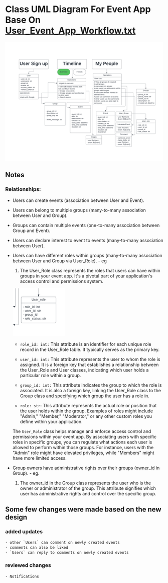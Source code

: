 # Class UML Diagram For Event App Base On [User_Event_App_Workflow.txt](User_Event_App_Workflow.txt)
 
  ![Class UML Diagram](IMGs/image.png)

  ## Notes
  
   ### Relationships:
   - Users can create events (association between User and Event).
   - Users can belong to multiple groups (many-to-many association between User and Group).
   - Groups can contain multiple events (one-to-many association between Group and Event). 
   - Users can declare interest to event to events (many-to-many association between User). 
   - Users can have different roles within groups (many-to-many association between User and Group via User_Role).
    - eg
      1. The User_Role class represents the roles that users can have within groups in your event app.
         It's a pivotal part of your application's access control and permissions system.
         
        ![Sub Set Of UML Class; User_role](IMGs/User_Role.png)

        - `role_id: int:` This attribute is an identifier for each unique role record in the User_Role table.
          It typically serves as the primary key.

        - `user_id: int:` This attribute represents the user to whom the role is assigned.
           It is a foreign key that establishes a relationship between the User_Role and User classes, indicating which user holds a particular role within a group.

        - `group_id: int:` This attribute indicates the group to which the role is associated.
          It is also a foreign key, linking the User_Role class to the Group class and specifying which group the user has a role in.
        
        - `role: str`: This attribute represents the actual role or position that the user holds within the group. Examples of roles might include "Admin," "Member," "Moderator," or any other custom roles you define within your application.

        The `User_Role` class helps manage and enforce access control and permissions within your event app. By associating users with specific roles in specific groups, you can regulate what actions each user is allowed to perform within those groups. For instance, users with the "Admin" role might have elevated privileges, while "Members" might have more limited access.

   - Group owners have administrative rights over their groups (owner_id in Group).
    - eg.
       1. The owner_id in the Group class represents the user who is the owner or administrator of the group.
          This attribute signifies which user has administrative rights and control over the specific group.

  ## Some few changes were made based on the new design

   ### added updates
    - other `Users` can comment on newly created events
    - comments can also be liked
    - `Users` can reply to comments on newly created events

   ### reviewed changes
    - Notifications
